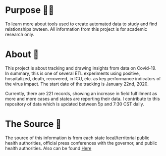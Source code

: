 # Purpose 🧘‍♂️
To learn more about tools used to create automated data to study and find relationships bwteen. All information from this project is for academic research only. 

# About 📝
This project is about tracking and drawing insights from data on Covid-19. In summary, this is one of several ETL experiments using positive, hospitalized, death, recovered, in ICU, etc. as key performance indicators of the virus impact. The start date of the tracking is January 22nd, 2020. 

Currently, there are 221 records, showing an increase in field fulfillment as more and more cases and states are reporting their data. I contribute to this repository of data which is updated between 5p and 7:30 CST daily. 


# The Source 🔌
The source of this information is from each state local/territorial public health authorities, official press conferences with the governor, and public health authorities. Also can be found <a href="https://covidtracking.com/about-data/sources">Here</a>